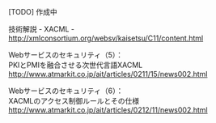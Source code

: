 [TODO] 作成中

技術解説 - XACML -  
http://xmlconsortium.org/websv/kaisetsu/C11/content.html

Webサービスのセキュリティ（5）：  
PKIとPMIを融合させる次世代言語XACML  
http://www.atmarkit.co.jp/ait/articles/0211/15/news002.html

Webサービスのセキュリティ（6）：  
XACMLのアクセス制御ルールとその仕様  
http://www.atmarkit.co.jp/ait/articles/0212/11/news002.html

